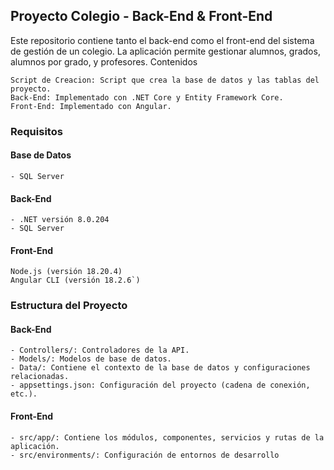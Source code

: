 ## Proyecto Colegio - Back-End & Front-End

Este repositorio contiene tanto el back-end como el front-end del sistema de gestión de un colegio. La aplicación permite gestionar alumnos, grados, alumnos por grado, y profesores.
Contenidos

    Script de Creacion: Script que crea la base de datos y las tablas del proyecto.
    Back-End: Implementado con .NET Core y Entity Framework Core.
    Front-End: Implementado con Angular.

### Requisitos
#### Base de Datos

    - SQL Server

#### Back-End

    - .NET versión 8.0.204
    - SQL Server

#### Front-End

    Node.js (versión 18.20.4)
    Angular CLI (versión 18.2.6`)

### Estructura del Proyecto
#### Back-End

    - Controllers/: Controladores de la API.
    - Models/: Modelos de base de datos.
    - Data/: Contiene el contexto de la base de datos y configuraciones relacionadas.
    - appsettings.json: Configuración del proyecto (cadena de conexión, etc.).

#### Front-End

    - src/app/: Contiene los módulos, componentes, servicios y rutas de la aplicación.
    - src/environments/: Configuración de entornos de desarrollo
